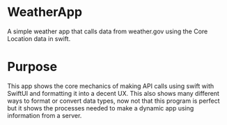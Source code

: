 # WeatherApp
A simple weather app that calls data from weather.gov using the Core Location data in swift.
# Purpose
This app shows the core mechanics of making API calls using swift with SwiftUI and formatting it into a decent UX. This also shows many different ways to format or convert data types, now not that this program is perfect but it shows the processes needed to make a dynamic app using information from a server. 
